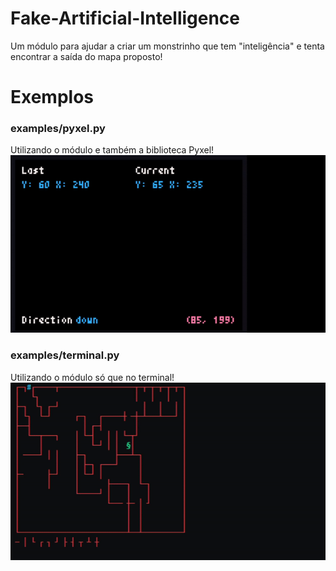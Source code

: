 # Fake-Artificial-Intelligence
Um módulo para ajudar a criar um monstrinho que tem "inteligência" e tenta encontrar a saída do mapa proposto!

# Exemplos
### examples/pyxel.py
Utilizando o módulo e também a biblioteca Pyxel!
![pyxel](images/pyxel.gif)

### examples/terminal.py
Utilizando o módulo só que no terminal!
![terminal](images/terminal.gif)
